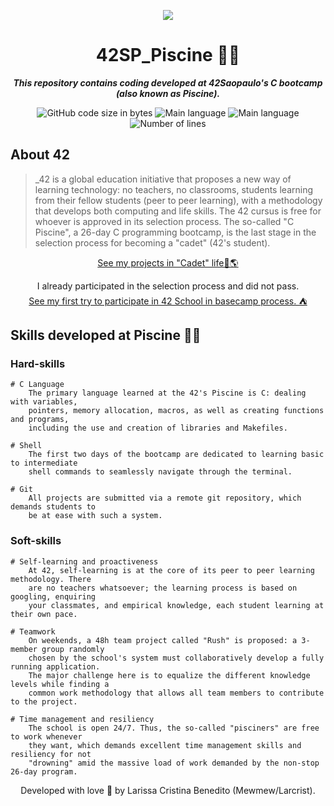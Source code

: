 <p align="center">
  <img src="https://user-images.githubusercontent.com/50052600/198843769-af87cb0d-db4f-4476-b2b0-f9a2601b0f24.png" />
</p>


<h1 align="center">
 42SP_Piscine 🏊‍♀️
</h1>

<p align="center">
	<b><i>This repository contains coding developed at 42Saopaulo's C bootcamp (also known as Piscine).</i></b><br>
</p>

<p align="center">
	<img alt="GitHub code size in bytes" src="https://img.shields.io/github/languages/code-size/mewmewdevart/libft?color=29B6F6" />
	<img alt="Main language" src="https://img.shields.io/github/languages/top/mewmewdevart/libft?color=29B6F6"/>
	<img alt="Main language" src="https://img.shields.io/github/license/mewmewdevart/libft?color=29B6F6"/>
	<img alt="Number of lines" src="https://img.shields.io/tokei/lines/github/mewmewdevart/libft?color=29B6F6"/>
</p>

## About 42

> _42 is a global education initiative that proposes a new way of learning technology: no teachers, no classrooms, students learning from their fellow students (peer to peer learning), with a methodology that develops both computing and life skills. The 42 cursus is free for whoever is approved in its selection process. The so-called "C Piscine", a 26-day C programming bootcamp, is the last stage in the selection process for becoming a "cadet" (42's student).

<p align="center">
	<a href="https://github.com/mewmewdevart/42Projects">See my projects in "Cadet" life🚀🌎</a> 
</p>

<p align="center">
I already participated in the selection process and did not pass. <br>
	<a href="https://github.com/mewmewdevart/42Projects">See my first try to participate in 42 School in basecamp process. ⛺</a> 
</p>

## Skills developed at Piscine 🏊‍♀️

### Hard-skills
	# C Language
		The primary language learned at the 42's Piscine is C: dealing with variables,
		pointers, memory allocation, macros, as well as creating functions and programs,
		including the use and creation of libraries and Makefiles.

	# Shell
		The first two days of the bootcamp are dedicated to learning basic to intermediate
		shell commands to seamlessly navigate through the terminal.

	# Git
		All projects are submitted via a remote git repository, which demands students to
		be at ease with such a system.

### Soft-skills
	# Self-learning and proactiveness
		At 42, self-learning is at the core of its peer to peer learning methodology. There
		are no teachers whatsoever; the learning process is based on googling, enquiring
		your classmates, and empirical knowledge, each student learning at their own pace.

	# Teamwork
		On weekends, a 48h team project called "Rush" is proposed: a 3-member group randomly
		chosen by the school's system must collaboratively develop a fully running application.
		The major challenge here is to equalize the different knowledge levels while finding a
		common work methodology that allows all team members to contribute to the project.

	# Time management and resiliency
		The school is open 24/7. Thus, the so-called "pisciners" are free to work whenever
		they want, which demands excellent time management skills and resiliency for not
		"drowning" amid the massive load of work demanded by the non-stop 26-day program.

<p align="center"> Developed with love 💙 by Larissa Cristina Benedito (Mewmew/Larcrist). </p>

